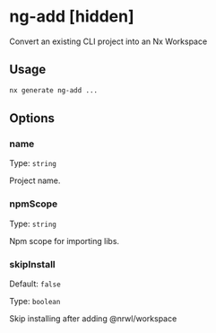 # ng-add [hidden]

Convert an existing CLI project into an Nx Workspace

## Usage

```bash
nx generate ng-add ...

```

## Options

### name

Type: `string`

Project name.

### npmScope

Type: `string`

Npm scope for importing libs.

### skipInstall

Default: `false`

Type: `boolean`

Skip installing after adding @nrwl/workspace
